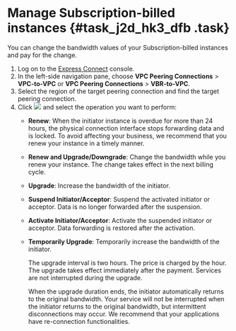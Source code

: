 # Manage Subscription-billed instances {#task_j2d_hk3_dfb .task}

You can change the bandwidth values of your Subscription-billed instances and pay for the change.

1.  Log on to the [Express Connect](https://expressconnectnext.console.aliyun.com) console. 
2.  In the left-side navigation pane, choose **VPC Peering Connections** \> **VPC-to-VPC** or **VPC Peering Connections** \> **VBR-to-VPC**.
3.  Select the region of the target peering connection and find the target peering connection.
4.  Click ![](http://static-aliyun-doc.oss-cn-hangzhou.aliyuncs.com/assets/img/21440/156113021112053_en-US.png) and select the operation you want to perform: 
    -   **Renew**: When the initiator instance is overdue for more than 24 hours, the physical connection interface stops forwarding data and is locked. To avoid affecting your business, we recommend that you renew your instance in a timely manner.
    -   **Renew and Upgrade/Downgrade**: Change the bandwidth while you renew your instance. The change takes effect in the next billing cycle.
    -   **Upgrade**: Increase the bandwidth of the initiator.
    -   **Suspend Initiator/Acceptor**: Suspend the activated initiator or acceptor. Data is no longer forwarded after the suspension.
    -   **Activate Initiator/Acceptor**: Activate the suspended initiator or acceptor. Data forwarding is restored after the activation.
    -   **Temporarily Upgrade**: Temporarily increase the bandwidth of the initiator.

        The upgrade interval is two hours. The price is charged by the hour. The upgrade takes effect immediately after the payment. Services are not interrupted during the upgrade.

        When the upgrade duration ends, the initiator automatically returns to the original bandwidth. Your service will not be interrupted when the initiator returns to the original bandwidth, but intermittent disconnections may occur. We recommend that your applications have re-connection functionalities.


